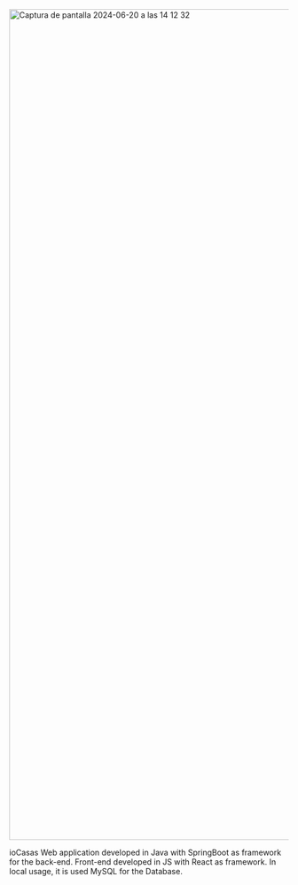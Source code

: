 <img width="1499" alt="Captura de pantalla 2024-06-20 a las 14 12 32" src="https://github.com/felixgespinosa/ioCasas/assets/115037849/8d4eb75c-1bad-4408-9a97-81803a2e7166">

ioCasas
Web application developed in Java with SpringBoot as framework for the back-end. Front-end developed in JS with React as framework.
In local usage, it is used MySQL for the Database.
